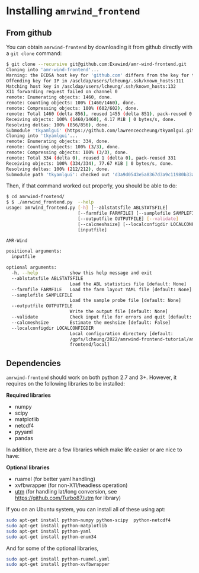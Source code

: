 # Installing `amrwind_frontend`

## From github

You can obtain `amrwind-frontend` by downloading it from github directly with a `git clone` command:

```bash
$ git clone --recursive git@github.com:Exawind/amr-wind-frontend.git
Cloning into 'amr-wind-frontend'...
Warning: the ECDSA host key for 'github.com' differs from the key for the IP address '140.82.113.4'
Offending key for IP in /ascldap/users/lcheung/.ssh/known_hosts:111
Matching host key in /ascldap/users/lcheung/.ssh/known_hosts:132
X11 forwarding request failed on channel 0
remote: Enumerating objects: 1460, done.
remote: Counting objects: 100% (1460/1460), done.
remote: Compressing objects: 100% (602/602), done.
remote: Total 1460 (delta 856), reused 1455 (delta 851), pack-reused 0
Receiving objects: 100% (1460/1460), 4.17 MiB | 0 bytes/s, done.
Resolving deltas: 100% (856/856), done.
Submodule 'tkyamlgui' (https://github.com/lawrenceccheung/tkyamlgui.git) registered for path 'tkyamlgui'
Cloning into 'tkyamlgui'...
remote: Enumerating objects: 334, done.
remote: Counting objects: 100% (3/3), done.
remote: Compressing objects: 100% (3/3), done.
remote: Total 334 (delta 0), reused 1 (delta 0), pack-reused 331
Receiving objects: 100% (334/334), 77.67 KiB | 0 bytes/s, done.
Resolving deltas: 100% (212/212), done.
Submodule path 'tkyamlgui': checked out 'd3a9d0543e5a8367d3a9c11980b33aeb7d0e902c'
```

Then, if that command worked out properly, you should be able to do:  
```bash
$ cd amrwind-frontend/
$ $ ./amrwind_frontend.py  --help
usage: amrwind_frontend.py [-h] [--ablstatsfile ABLSTATSFILE]
                           [--farmfile FARMFILE] [--samplefile SAMPLEFILE]
                           [--outputfile OUTPUTFILE] [--validate]
                           [--calcmeshsize] [--localconfigdir LOCALCONFIGDIR]
                           [inputfile]

AMR-Wind

positional arguments:
  inputfile

optional arguments:
  -h, --help            show this help message and exit
  --ablstatsfile ABLSTATSFILE
                        Load the ABL statistics file [default: None]
  --farmfile FARMFILE   Load the farm layout YAML file [default: None]
  --samplefile SAMPLEFILE
                        Load the sample probe file [default: None]
  --outputfile OUTPUTFILE
                        Write the output file [default: None]
  --validate            Check input file for errors and quit [default: False]
  --calcmeshsize        Estimate the meshsize [default: False]
  --localconfigdir LOCALCONFIGDIR
                        Local configuration directory [default:
                        /gpfs/lcheung/2022/amrwind-frontend-tutorial/amrwind-
                        frontend/local]
```

## Dependencies

`amrwind-frontend` should work on both python 2.7 and 3+.  However, it
requires on the following libraries to be installed:

**Required libraries**
- numpy
- scipy
- matplotlib
- netcdf4
- pyyaml
- pandas

In addition, there are a few libraries which make life easier or are
nice to have:

**Optional libraries**
- ruamel (for better yaml handling)
- xvfbwrapper (for non-X11/headless operation)
- [utm](https://pypi.org/project/utm/) (for handling lat/long conversion, see https://github.com/Turbo87/utm for library)


If you on an Ubuntu system, you can install all of these using apt:

```bash
sudo apt-get install python-numpy python-scipy  python-netcdf4 
sudo apt-get install python-matplotlib
sudo apt-get install python-yaml
sudo apt-get install python-enum34
```

And for some of the optional libraries,
```bash
sudo apt-get install python-ruamel.yaml 
sudo apt-get install python-xvfbwrapper 
```
